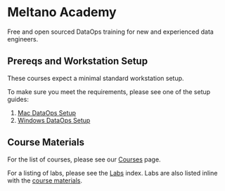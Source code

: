 # Meltano Academy

Free and open sourced DataOps training for new and experienced data engineers.

## Prereqs and Workstation Setup

These courses expect a minimal standard workstation setup.

To make sure you meet the requirements, please see one of the setup guides:

1. [Mac DataOps Setup](setup/mac.md)
2. [Windows DataOps Setup](setup/mac.md)

## Course Materials

For the list of courses, please see our [Courses](./courses.md) page.

For a listing of labs, please see the [Labs](./labs/README.md) index. Labs are also listed inline with the [course materials](./courses.md).
